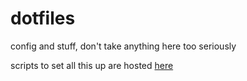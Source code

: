 # dotfiles
config and stuff, don't take anything here too seriously

scripts to set all this up are hosted [here](http://cs.smu.ca/~j\_mackenzie/config)


